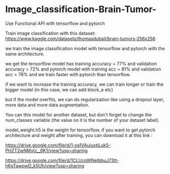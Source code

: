 # Image_classification-Brain-Tumor-
Use Functional API with tensorflow and pytorch

Train image classification with this dataset: https://www.kaggle.com/datasets/thomasdubail/brain-tumors-256x256

we train the image classification model with tensorflow and pytorch with the same architecture.

we get the tensorflow model has training accuracy = 77% and validation accuracy = 72% and pytorch model with training acc = 81% and validation acc = 78% and we train faster with pytorch than tensorflow.

if we want to increase the training accuracy, we can train longer or train the bigger model (in this case, we can add block_e etc)

but if the model overfits, we can do regularization like using a dropout layer, more data and more data augmentation.

You can this model for another dataset, but don't forget to change the num_classes variable (the value on it is the number of your dataset label).

model_weight.h5 is the weight for tensorflow, if you want to get pytorch architecture and weight after training, you can download it at this link :

https://drive.google.com/file/d/1-xa1VAuiuxtiLuk5-PHZT2wNMvU__6K1/view?usp=sharing

https://drive.google.com/file/d/1CLUcpWNelbbuJ73tt-h6gTawpwD_k5Uh/view?usp=sharing
